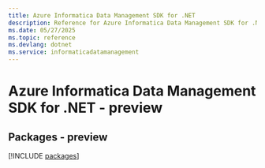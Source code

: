 ```yaml
---
title: Azure Informatica Data Management SDK for .NET
description: Reference for Azure Informatica Data Management SDK for .NET
ms.date: 05/27/2025
ms.topic: reference
ms.devlang: dotnet
ms.service: informaticadatamanagement
---
```

# Azure Informatica Data Management SDK for .NET - preview
## Packages - preview
[!INCLUDE [packages](informatica-data-management-index.md)]